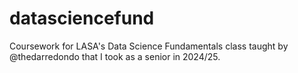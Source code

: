 # datasciencefund
Coursework for LASA's Data Science Fundamentals class taught by @thedarredondo that I took as a senior in 2024/25.
